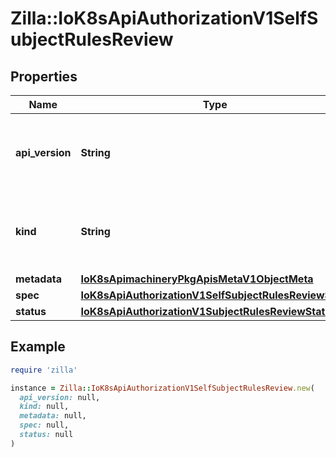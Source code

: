 # Zilla::IoK8sApiAuthorizationV1SelfSubjectRulesReview

## Properties

| Name | Type | Description | Notes |
| ---- | ---- | ----------- | ----- |
| **api_version** | **String** | APIVersion defines the versioned schema of this representation of an object. Servers should convert recognized schemas to the latest internal value, and may reject unrecognized values. More info: https://git.k8s.io/community/contributors/devel/sig-architecture/api-conventions.md#resources | [optional] |
| **kind** | **String** | Kind is a string value representing the REST resource this object represents. Servers may infer this from the endpoint the client submits requests to. Cannot be updated. In CamelCase. More info: https://git.k8s.io/community/contributors/devel/sig-architecture/api-conventions.md#types-kinds | [optional] |
| **metadata** | [**IoK8sApimachineryPkgApisMetaV1ObjectMeta**](IoK8sApimachineryPkgApisMetaV1ObjectMeta.md) |  | [optional] |
| **spec** | [**IoK8sApiAuthorizationV1SelfSubjectRulesReviewSpec**](IoK8sApiAuthorizationV1SelfSubjectRulesReviewSpec.md) |  |  |
| **status** | [**IoK8sApiAuthorizationV1SubjectRulesReviewStatus**](IoK8sApiAuthorizationV1SubjectRulesReviewStatus.md) |  | [optional] |

## Example

```ruby
require 'zilla'

instance = Zilla::IoK8sApiAuthorizationV1SelfSubjectRulesReview.new(
  api_version: null,
  kind: null,
  metadata: null,
  spec: null,
  status: null
)
```

